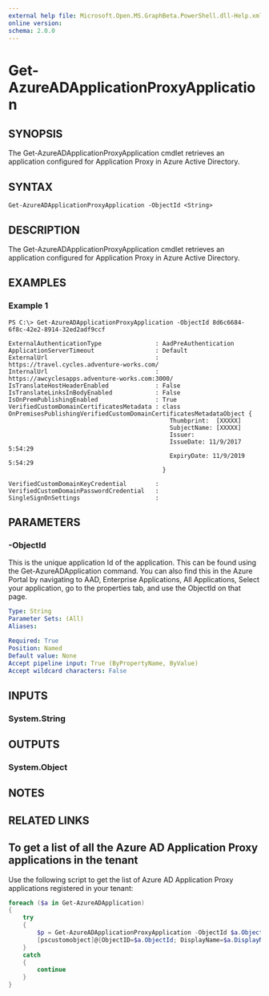```yaml
---
external help file: Microsoft.Open.MS.GraphBeta.PowerShell.dll-Help.xml
online version: 
schema: 2.0.0
---
```


# Get-AzureADApplicationProxyApplication

## SYNOPSIS

The Get-AzureADApplicationProxyApplication cmdlet retrieves an application configured for Application Proxy in Azure Active Directory. 

## SYNTAX

```
Get-AzureADApplicationProxyApplication -ObjectId <String>
```

## DESCRIPTION

The Get-AzureADApplicationProxyApplication cmdlet retrieves an application configured for Application Proxy in Azure Active Directory. 

## EXAMPLES

### Example 1

```
PS C:\> Get-AzureADApplicationProxyApplication -ObjectId 8d6c6684-6f8c-42e2-8914-32ed2adf9ccf

ExternalAuthenticationType               : AadPreAuthentication
ApplicationServerTimeout                 : Default
ExternalUrl                              : https://travel.cycles.adventure-works.com/
InternalUrl                              : https://awcyclesapps.adventure-works.com:3000/
IsTranslateHostHeaderEnabled             : False
IsTranslateLinksInBodyEnabled            : False
IsOnPremPublishingEnabled                : True
VerifiedCustomDomainCertificatesMetadata : class OnPremisesPublishingVerifiedCustomDomainCertificatesMetadataObject {
                                             Thumbprint:  [XXXXX]
                                             SubjectName: [XXXXX]
                                             Issuer: 
                                             IssueDate: 11/9/2017 5:54:29
                                             ExpiryDate: 11/9/2019 5:54:29
                                           }
                                           
VerifiedCustomDomainKeyCredential        : 
VerifiedCustomDomainPasswordCredential   : 
SingleSignOnSettings                     :  

```

## PARAMETERS

### -ObjectId

This is the unique application Id of the application. This can be found using the Get-AzureADApplication command. You can also find this in the Azure Portal by navigating to AAD, Enterprise Applications, All Applications, Select your application, go to the properties tab, and use the ObjectId on that page.

```yaml
Type: String
Parameter Sets: (All)
Aliases:

Required: True
Position: Named
Default value: None
Accept pipeline input: True (ByPropertyName, ByValue)
Accept wildcard characters: False
```

## INPUTS

### System.String


## OUTPUTS

### System.Object

## NOTES

## RELATED LINKS

## To get a list of all the Azure AD Application Proxy applications in the tenant

Use the following script to get the list of Azure AD Application Proxy applications registered in your tenant:

```powershell
foreach ($a in Get-AzureADApplication)
{
    try
    {
        $p = Get-AzureADApplicationProxyApplication -ObjectId $a.ObjectId
        [pscustomobject]@{ObjectID=$a.ObjectId; DisplayName=$a.DisplayName; ExternalUrl=$p.ExternalUrl; InternalUrl=$p.InternalUrl}
    }
    catch
    {
        continue
    }
}
```
